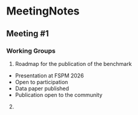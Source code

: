 # MeetingNotes

## Meeting #1

### Working Groups

1. Roadmap for the publication of the benchmark
* Presentation at FSPM 2026
* Open to participation
* Data paper published
* Publication open to the community


2. 
